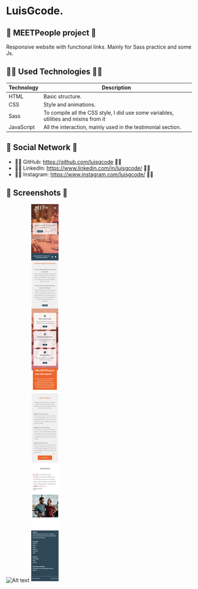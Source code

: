 # LuisGcode.

## 📜 MEETPeople project 📜

Responsive website with functional links. Mainly for Sass practice and some Js.

## 👨‍💻 Used Technologies 👨‍💻

| Technology | Description                                                                          |
| ---------- | ------------------------------------------------------------------------------------ |
| HTML       | Basic structure.                                                                     |
| CSS        | Style and animations.                                                                |
| Sass       | To compile all the CSS style, I did use some variables, utilities and mixins from it |
| JavaScript | All the interaction, mainly used in the testimonial section.                         |

## 🤗 Social Network 🤗

- 🧑‍💻 GitHub: https://github.com/luisgcode 🧑‍💻
- 🧑‍💻 LinkedIn: https://www.linkedin.com/in/luisgcode/ 🧑‍💻
- 🧑‍💻 Instagram: https://www.instagram.com/luisgcode/ 🧑‍💻

## 📜 Screenshots 📜

![Alt text](image.png)
![Alt text](image-1.png)
